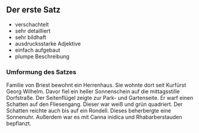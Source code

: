 ## Der erste Satz

- verschachtelt
- sehr detailliert
- sehr bildhaft
- ausdrucksstarke Adjektive
- einfach aufgebaut
- plumpe Beschreibung

### Umformung des Satzes
Familie von Briest bewohnt ein Herrenhaus. Sie wohnte dort seit Kurfürst Georg Wilhelm. Davor fiel ein heller Sonnenschein auf die mittagsstille Dorfstraße. Der Seitenflügel zeigte
zur Park- und Gartenseite. Er warf einen Schatten auf den Fliesengang. Dieser war weiß und grün quadriert. Der Schatten reichte auch bis auf ein Rondell. Dieses beherbergte eine
Sonnenuhr. Außerdem war es mit Canna inidica und Rhabarberstauden bepflanzt.
